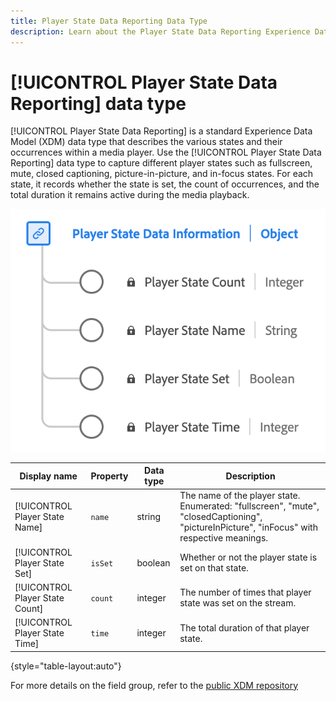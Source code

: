 ```yaml
---
title: Player State Data Reporting Data Type
description: Learn about the Player State Data Reporting Experience Data Model (XDM) data type.
---
```

# [!UICONTROL Player State Data Reporting] data type

[!UICONTROL Player State Data Reporting] is a standard Experience Data Model (XDM) data type that describes the various states and their occurrences within a media player. Use the [!UICONTROL Player State Data Reporting] data type to capture different player states such as fullscreen, mute, closed captioning, picture-in-picture, and in-focus states. For each state, it records whether the state is set, the count of occurrences, and the total duration it remains active during the media playback.

![A diagram of the  Player State Data Reporting data type.](../images/data-types/player-state-data-information.png)

| Display name      | Property       | Data type | Description                                  |
|-------------------|----------------|-----------|----------------------------------------------|
| [!UICONTROL Player State Name] | `name`       | string    | The name of the player state. Enumerated: "fullscreen", "mute", "closedCaptioning", "pictureInPicture", "inFocus" with respective meanings. |
| [!UICONTROL Player State Set]  | `isSet`      | boolean   | Whether or not the player state is set on that state. |
| [!UICONTROL Player State Count]| `count`      | integer   | The number of times that player state was set on the stream. |
| [!UICONTROL Player State Time] | `time`       | integer   | The total duration of that player state.      |

{style="table-layout:auto"}

For more details on the field group, refer to the [public XDM repository](https://github.com/adobe/xdm/blob/master/components/datatypes/playerstatedata.schema.json)
